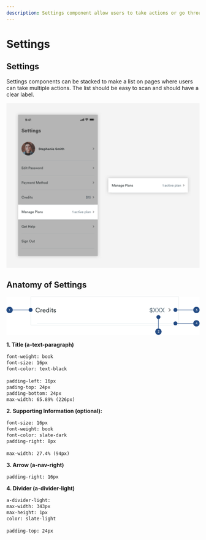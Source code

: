```yaml
---
description: Settings component allow users to take actions or go through flows.
---
```


# Settings

## Settings

Settings components can be stacked to make a list on pages where users can take multiple actions. The list should be easy to scan and should have a clear label. 

![](../.gitbook/assets/settings.png)

## Anatomy of Settings

![](../.gitbook/assets/settings-over-view.png)

**1. Title \(a-text-paragraph\)**

```text
font-weight: book
font-size: 16px
font-color: text-black

padding-left: 16px
pading-top: 24px
padding-bottom: 24px
max-width: 65.89% (226px)
```

**2. Supporting Information \(optional\):**

```text
font-size: 16px
font-weight: book
font-color: slate-dark
padding-right: 8px

max-width: 27.4% (94px)
```

**3. Arrow \(a-nav-right\)**

```text
padding-right: 16px
```

**4. Divider \(a-divider-light\)**

```text
a-divider-light:
max-width: 343px
max-height: 1px
color: slate-light

padding-top: 24px
```

